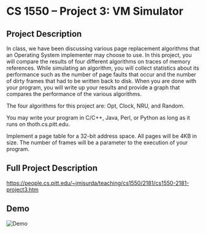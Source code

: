# CS 1550 – Project 3: VM Simulator

## Project Description
In class, we have been discussing various page replacement algorithms that an Operating System implementer may choose to use. In this project, you will compare the results of four different algorithms on traces of memory references. While simulating an algorithm, you will collect statistics about its performance such as the number of page faults that occur and the number of dirty frames that had to be written back to disk. When you are done with your program, you will write up your results and provide a graph that compares the performance of the various algorithms.

The four algorithms for this project are: Opt, Clock, NRU, and Random.

You may write your program in C/C++, Java, Perl, or Python as long as it runs on thoth.cs.pitt.edu.

Implement a page table for a 32-bit address space. All pages will be 4KB in size. The number of frames will be a parameter to the execution of your program.

## Full Project Description
https://people.cs.pitt.edu/~jmisurda/teaching/cs1550/2181/cs1550-2181-project3.htm

## Demo
![Demo](demo.gif)
